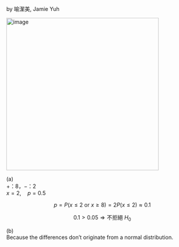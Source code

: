 by 喻潔美, Jamie Yuh

<img width="400" alt="image" src="" /> 

(a)  
$+$：8，$-$：2  
$x = 2,\quad p = 0.5$  

$$
p = P(x \leq 2 \text{ or } x \geq 8) = 2P(x \leq 2) \approx 0.1
$$

$$
0.1 > 0.05 \Rightarrow \text{不拒絕 } H_0
$$

(b)  
Because the differences don’t originate from a normal distribution.
